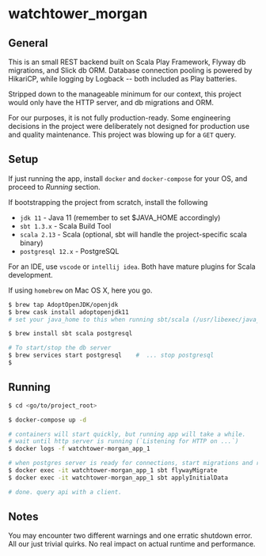 # watchtower_morgan

## General

This is an small REST backend built on Scala Play Framework, Flyway db migrations, and Slick db ORM. Database connection pooling is powered by HikariCP, while logging by Logback -- both included as Play batteries.

Stripped down to the manageable minimum for our context, this project would only have the HTTP server, and db migrations and ORM.

For our purposes, it is not fully production-ready. Some engineering decisions in the project were deliberately not designed for production use and quality maintenance. This project was blowing up for a `GET` query.

## Setup
If just running the app, install `docker` and `docker-compose` for your OS, and proceed to _Running_ section.

If bootstrapping the project from scratch, install the following
* `jdk 11` - Java 11 (remember to set $JAVA_HOME accordingly)
* `sbt 1.3.x` - Scala Build Tool
* `scala 2.13` - Scala (optional, sbt will handle the project-specific scala binary)
* `postgresql 12.x` - PostgreSQL

For an IDE, use `vscode` or `intellij idea`. Both have mature plugins for Scala development.

If using `homebrew` on Mac OS X, here you go.
```bash
$ brew tap AdoptOpenJDK/openjdk
$ brew cask install adoptopenjdk11
# set your java_home to this when running sbt/scala (/usr/libexec/java_home)

$ brew install sbt scala postgresql

# To start/stop the db server
$ brew services start postgresql    #  ... stop postgresql
$ 

```

## Running

```bash
$ cd <go/to/project_root>

$ docker-compose up -d

# containers will start quickly, but running app will take a while.
# wait until http server is running (`Listening for HTTP on ...`)
$ docker logs -f watchtower-morgan_app_1

# when postgres server is ready for connections, start migrations and run task for data seeding
$ docker exec -it watchtower-morgan_app_1 sbt flywayMigrate
$ docker exec -it watchtower-morgan_app_1 sbt applyInitialData

# done. query api with a client.
```

## Notes

You may encounter two different warnings and one erratic shutdown error. All our just trivial quirks. No real impact on actual runtime and performance.
